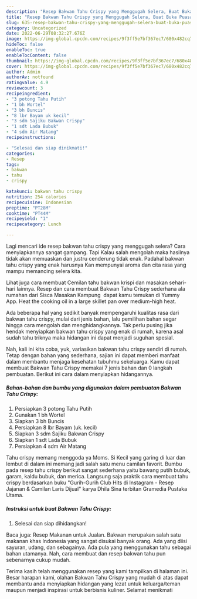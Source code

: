 ```yaml
---
description: "Resep Bakwan Tahu Crispy yang Menggugah Selera, Buat Buka Puasa Menggugah Selera"
title: "Resep Bakwan Tahu Crispy yang Menggugah Selera, Buat Buka Puasa Menggugah Selera"
slug: 635-resep-bakwan-tahu-crispy-yang-menggugah-selera-buat-buka-puasa-menggugah-selera
category: Uncategorized
date: 2022-06-29T08:32:27.676Z
image: https://img-global.cpcdn.com/recipes/9f3ff5e7bf367ec7/680x482cq70/bakwan-tahu-crispy-foto-resep-utama.jpg
hideToc: false
enableToc: true
enableTocContent: false
thumbnail: https://img-global.cpcdn.com/recipes/9f3ff5e7bf367ec7/680x482cq70/bakwan-tahu-crispy-foto-resep-utama.jpg
cover: https://img-global.cpcdn.com/recipes/9f3ff5e7bf367ec7/680x482cq70/bakwan-tahu-crispy-foto-resep-utama.jpg
author: Admin
authorAv: notfound
ratingvalue: 4.9
reviewcount: 3
recipeingredient:
- "3 potong Tahu Putih"
- "1 bh Wortel"
- "3 bh Buncis"
- "8 lbr Bayam uk kecil"
- "3 sdm Sajiku Bakwan Crispy"
- "1 sdt Lada Bubuk"
- "4 sdm Air Matang"
recipeinstructions:

- "Selesai dan siap dinikmati!"
categories:
- Resep
tags:
- bakwan
- tahu
- crispy

katakunci: bakwan tahu crispy 
nutrition: 254 calories
recipecuisine: Indonesian
preptime: "PT28M"
cooktime: "PT44M"
recipeyield: "1"
recipecategory: Lunch

---
```



Lagi mencari ide resep bakwan tahu crispy yang menggugah selera? Cara menyiapkannya sangat gampang. Tapi Kalau salah mengolah maka hasilnya tidak akan memuaskan dan justru cenderung tidak enak. Padahal bakwan tahu crispy yang enak harusnya Kan mempunyai aroma dan cita rasa yang mampu memancing selera kita.


Lihat juga cara membuat Cemilan tahu bakwan krispi dan masakan sehari-hari lainnya. Resep dan cara membuat Bakwan Tahu Crispy sederhana ala rumahan dari Sisca ️Masakan Kampung ️ dapat kamu temukan di Yummy App. Heat the cooking oil in a large skillet pan over medium-high heat.

Ada beberapa hal yang sedikit banyak mempengaruhi kualitas rasa dari bakwan tahu crispy, mulai dari jenis bahan, lalu pemilihan bahan segar hingga cara mengolah dan menghidangkannya. Tak perlu pusing jika hendak menyiapkan bakwan tahu crispy yang enak di rumah, karena asal sudah tahu triknya maka hidangan ini dapat menjadi suguhan spesial.


Nah, kali ini kita coba, yuk, variasikan bakwan tahu crispy sendiri di rumah. Tetap dengan bahan yang sederhana, sajian ini dapat memberi manfaat dalam membantu menjaga kesehatan tubuhmu sekeluarga. Kamu dapat membuat Bakwan Tahu Crispy memakai 7 jenis bahan dan 0 langkah pembuatan. Berikut ini cara dalam menyiapkan hidangannya.

<!--inarticleads1-->

##### Bahan-bahan dan bumbu yang digunakan dalam pembuatan Bakwan Tahu Crispy:

1. Persiapkan 3 potong Tahu Putih
1. Gunakan 1 bh Wortel
1. Siapkan 3 bh Buncis
1. Persiapkan 8 lbr Bayam (uk. kecil)
1. Siapkan 3 sdm Sajiku Bakwan Crispy
1. Siapkan 1 sdt Lada Bubuk
1. Persiapkan 4 sdm Air Matang


Tahu crispy memang menggoda ya Moms. Si Kecil yang garing di luar dan lembut di dalam ini memang jadi salah satu menu camilan favorit. Bumbu pada resep tahu crispy berikut sangat sederhana yaitu bawang putih bubuk, garam, kaldu bubuk, dan merica. Langsung saja praktik cara membuat tahu crispy berdasarkan buku &#34;Gurih-Gurih Club Hits di Instagram - Resep Jajanan &amp; Camilan Laris Dijual&#34; karya Dhila Sina terbitan Gramedia Pustaka Utama. 

<!--inarticleads2-->

##### Instruksi untuk buat Bakwan Tahu Crispy:


1. Selesai dan siap dihidangkan!

Baca juga: Resep Makanan untuk Jualan. Bakwan merupakan salah satu makanan khas Indonesia yang sangat disukai banyak orang. Ada yang diisi sayuran, udang, dan sebagainya. Ada pula yang menggunakan tahu sebagai bahan utamanya. Nah, cara membuat dan resep bakwan tahu pun sebenarnya cukup mudah. 

Terima kasih telah menggunakan resep yang kami tampilkan di halaman ini. Besar harapan kami, olahan Bakwan Tahu Crispy yang mudah di atas dapat membantu anda menyiapkan hidangan yang lezat untuk keluarga/teman maupun menjadi inspirasi untuk berbisnis kuliner. Selamat menikmati
